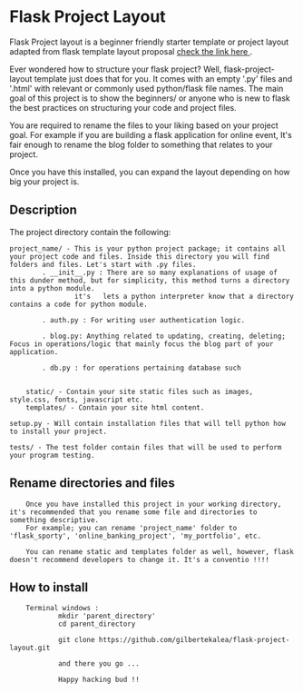 # Flask Project Layout

Flask Project layout is a beginner friendly starter template or project layout adapted from flask template layout proposal [check the link here ](https://flask.palletsprojects.com/en/2.0.x/tutorial/layout/).

Ever wondered how to structure your flask project? Well, flask-project-layout template just does that for you. It comes with an empty '.py' files and '.html' with relevant or commonly used python/flask file names. The main goal of this project is to show the beginners/ or anyone who is new to flask the best practices on structuring your code and project files.
 
You are required to rename the files to your liking based on your project goal. For example if you are building a flask application for online event, It's fair enough to rename the blog folder to something that relates to your project. 

Once you have this installed, you can expand the layout depending on how big your project is. 

## Description
The project directory contain the following:

    project_name/ - This is your python project package; it contains all your project code and files. Inside this directory you will find folders and files. Let's start with .py files. 
            . __init__.py : There are so many explanations of usage of this dunder method, but for simplicity, this method turns a directory into a python module. 
                    it's   lets a python interpreter know that a directory contains a code for python module.

            . auth.py : For writing user authentication logic. 

            . blog.py: Anything related to updating, creating, deleting; Focus in operations/logic that mainly focus the blog part of your application.

            . db.py : for operations pertaining database such 


        static/ - Contain your site static files such as images, style.css, fonts, javascript etc.
        templates/ - Contain your site html content.

    setup.py - Will contain installation files that will tell python how to install your project. 

    tests/ - The test folder contain files that will be used to perform your program testing. 


## Rename directories and files
        Once you have installed this project in your working directory, it's recommended that you rename some file and directories to something descriptive.
        For example; you can rename 'project_name' folder to 'flask_sporty', 'online_banking_project', 'my_portfolio', etc.
        
        You can rename static and templates folder as well, however, flask doesn't recommend developers to change it. It's a conventio !!!!  


## How to install
        Terminal windows :
                mkdir 'parent_directory'
                cd parent_directory

                git clone https://github.com/gilbertekalea/flask-project-layout.git

                and there you go ... 

                Happy hacking bud !! 










